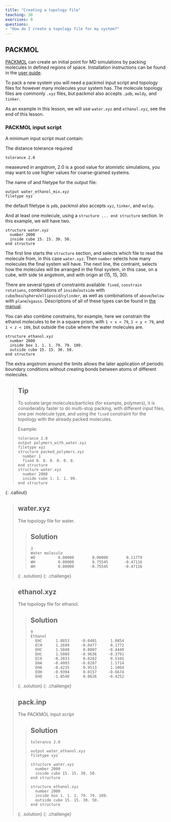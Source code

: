 ```yaml
---
title: "Creating a topology file"
teaching: 30
exercises: 0
questions:
- "How do I create a topology file for my system?"
---
```



## PACKMOL

[PACKMOL](https://m3g.github.io/packmol/) can create an initial point for MD simulations by packing molecules in defined regions of space.
Installation instructions can be found in the [user guide](https://m3g.github.io/packmol/userguide.shtml#comp).

To pack a new system you will need a packmol input script and topology files for however many molecules your system has.
The molecule topology files are commonly `.xyz` files, but packmol also accepts `.pdb`, `moldy`, and `tinker`.

As an example in this lesson, we will use `water.xyz` and `ethanol.xyz`, see the end of this lesson.


### PACKMOL input script

A minimum input script must contain:

The distance tolerance required

```
tolerance 2.0
```

measeured in angstrom, 2.0 is a good value for atomistic simulations, you may want to use higher values for coarse-grained systems.

The name of and filetype for the output file:

```
output water_ethanol_mix.xyz
filetype xyz
```

the default filetype is `pdb`, packmol also accepts `xyz`, `tinker`, and `moldy`.

And at least one molecule, using a `structure ... end structure` section.
In this example, we will have two.

```
structure water.xyz
  number 2000
  inside cube 15. 15. 30. 50.
end structure
```



The first line starts the `structure` section, and selects which file to read the molecule from, in this case `water.xyz`.
Then `number` selects how many molecules the final system will have.
The next line, the contraint, selects how the molecules will be arranged in the final system, in this case, on a cube, with side `50` angstrom, and with origin at (15, 15, 30).

There are several types of constraints available: `fixed`, `constrain rotations`, combinations of `inside`/`outside` with `cube`/`box`/`sphere`/`ellipsoid`/`cylinder`, as well as combinations of `above`/`below` with `plane`/`xgauss`.
Descriptions of all of these types can be found in [the manual](https://m3g.github.io/packmol/userguide.shtml#types).

You can also combine constrains, for example, here we constrain the ethanol molecules to be in a square prism, with `1 < x < 79`, `1 < y < 79`, and `1 < z < 109`, but outside the cube where the water molecules are.

```
structure ethanol.xyz
  number 2000
  inside box 1. 1. 1. 79. 79. 109.
  outside cube 15. 15. 30. 50.
end structure
```

The extra angstrom around the limits allows the later application of periodic boundary conditions without creating bonds between atoms of different molecules.


> ## Tip
>
> To solvate large molecules/particles (for example, polymers), it is considerably faster to do multi-stop packing, with different input files, one per molecule type, and using the `fixed` constraint for the topology with the already packed molecules.
>
> Example:
>
> ```
> tolerance 2.0
> output polymers_with_water.xyz
> filetype xyz
> structure packed_polymers.xyz
>   number 1
>   fixed 0. 0. 0. 0. 0. 0.
> end structure
> structure water.xyz
>   number 2000
>   inside cube 1. 1. 1. 99.
> end structure
> ```
{: .callout}

> ## water.xyz
>
> The topology file for water.
> 
> > ## Solution
> > 
> > ```
> > 3
> > Water molecule
> > WO          0.00000        0.00000        0.11779
> > WH          0.00000        0.75545       -0.47116
> > WH          0.00000       -0.75545       -0.47116
> > ```
> > 
> {: .solution}
{: .challenge}



> ## ethanol.xyz
>
> The topology file for ethanol.
> 
> > ## Solution
> > 
> > ```
> > 9
> > Ethanol
> >   EHC      1.8853     -0.0401      1.0854
> >   ECH      1.2699     -0.0477      0.1772
> >   EHC      1.5840      0.8007     -0.4449
> >   EHC      1.5089     -0.9636     -0.3791
> >   ECO     -0.2033      0.0282      0.5345
> >   EHA     -0.4993     -0.8287      1.1714
> >   EHA     -0.4235      0.9513      1.1064
> >   EOH     -0.9394      0.0157     -0.6674
> >   EHO     -1.8540      0.0626     -0.4252
> > ```
> > 
> {: .solution}
{: .challenge}



> ## pack.inp
>
> The PACKMOL input script
> 
> > ## Solution
> > 
> > ```
> > tolerance 2.0
> >
> > output water_ethanol.xyz
> > filetype xyz
> >
> > structure water.xyz
> >   number 2000
> >   inside cube 15. 15. 30. 50.
> > end structure
> >
> > structure ethanol.xyz
> >   number 2000
> >   inside box 1. 1. 1. 79. 79. 109.
> >   outside cube 15. 15. 30. 50.
> > end structure
> > ```
> > 
> {: .solution}
{: .challenge}
